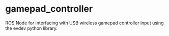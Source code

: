 # gamepad_controller
ROS Node for interfacing with USB wireless gamepad controller input using the evdev python library.
